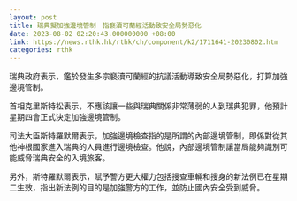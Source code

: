 ```yaml
---
layout: post
title: 瑞典擬加強邊境管制　指褻瀆可蘭經活動致安全局勢惡化
date: 2023-08-02 02:20:43.000000000 +08:00
link: https://news.rthk.hk/rthk/ch/component/k2/1711641-20230802.htm
categories: rthk
---
```


瑞典政府表示，鑑於發生多宗褻瀆可蘭經的抗議活動導致安全局勢惡化，打算加強邊境管制。

首相克里斯特松表示，不應該讓一些與瑞典關係非常薄弱的人到瑞典犯罪，他預計星期四會正式決定加強邊境管制。

司法大臣斯特羅默爾表示，加強邊境檢查指的是所謂的內部邊境管制，即係對從其他神根國家進入瑞典的人員進行邊境檢查。他說，內部邊境管制讓當局能夠識別可能威脅瑞典安全的入境旅客。

另外，斯特羅默爾表示，賦予警方更大權力包括搜查車輛和搜身的新法例已在星期二生效，指出新法例的目的是加強警方的工作，並防止國內安全受到威脅。
